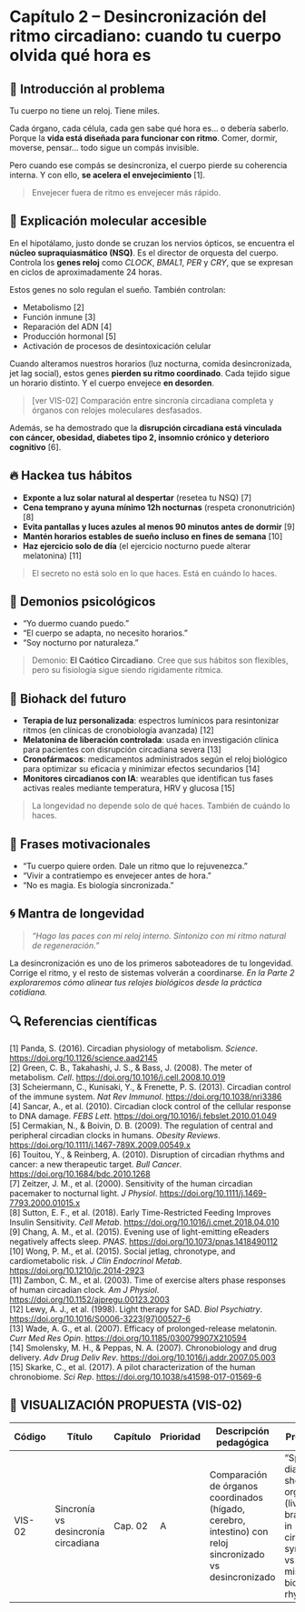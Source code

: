 # Capítulo 2 – Desincronización del ritmo circadiano: cuando tu cuerpo olvida qué hora es

## 🧠 Introducción al problema

Tu cuerpo no tiene un reloj. Tiene miles.

Cada órgano, cada célula, cada gen sabe qué hora es… o debería saberlo. Porque la **vida está diseñada para funcionar con ritmo**. Comer, dormir, moverse, pensar… todo sigue un compás invisible.

Pero cuando ese compás se desincroniza, el cuerpo pierde su coherencia interna. Y con ello, **se acelera el envejecimiento** [1].

> Envejecer fuera de ritmo es envejecer más rápido.

## 🧬 Explicación molecular accesible

En el hipotálamo, justo donde se cruzan los nervios ópticos, se encuentra el **núcleo supraquiasmático (NSQ)**. Es el director de orquesta del cuerpo. Controla los **genes reloj** como *CLOCK*, *BMAL1*, *PER* y *CRY*, que se expresan en ciclos de aproximadamente 24 horas.

Estos genes no solo regulan el sueño. También controlan:

- Metabolismo [2]  
- Función inmune [3]  
- Reparación del ADN [4]  
- Producción hormonal [5]  
- Activación de procesos de desintoxicación celular  

Cuando alteramos nuestros horarios (luz nocturna, comida desincronizada, jet lag social), estos genes **pierden su ritmo coordinado**. Cada tejido sigue un horario distinto. Y el cuerpo envejece **en desorden**.

> [ver VIS-02] Comparación entre sincronía circadiana completa y órganos con relojes moleculares desfasados.

Además, se ha demostrado que la **disrupción circadiana está vinculada con cáncer, obesidad, diabetes tipo 2, insomnio crónico y deterioro cognitivo** [6].

## 🔥 Hackea tus hábitos

- **Exponte a luz solar natural al despertar** (resetea tu NSQ) [7]  
- **Cena temprano y ayuna mínimo 12h nocturnas** (respeta crononutrición) [8]  
- **Evita pantallas y luces azules al menos 90 minutos antes de dormir** [9]  
- **Mantén horarios estables de sueño incluso en fines de semana** [10]  
- **Haz ejercicio solo de día** (el ejercicio nocturno puede alterar melatonina) [11]  

> El secreto no está solo en lo que haces. Está en cuándo lo haces.

## 🧠 Demonios psicológicos

- “Yo duermo cuando puedo.”  
- “El cuerpo se adapta, no necesito horarios.”  
- “Soy nocturno por naturaleza.”  

> Demonio: **El Caótico Circadiano**. Cree que sus hábitos son flexibles, pero su fisiología sigue siendo rígidamente rítmica.

## 🚀 Biohack del futuro

- **Terapia de luz personalizada**: espectros lumínicos para resintonizar ritmos (en clínicas de cronobiología avanzada) [12]  
- **Melatonina de liberación controlada**: usada en investigación clínica para pacientes con disrupción circadiana severa [13]  
- **Cronofármacos**: medicamentos administrados según el reloj biológico para optimizar su eficacia y minimizar efectos secundarios [14]  
- **Monitores circadianos con IA**: wearables que identifican tus fases activas reales mediante temperatura, HRV y glucosa [15]  

> La longevidad no depende solo de qué haces. También de cuándo lo haces.

## 💬 Frases motivacionales

- “Tu cuerpo quiere orden. Dale un ritmo que lo rejuvenezca.”  
- “Vivir a contratiempo es envejecer antes de hora.”  
- “No es magia. Es biología sincronizada.”

## 🌀 Mantra de longevidad

> *“Hago las paces con mi reloj interno. Sintonizo con mi ritmo natural de regeneración.”*

La desincronización es uno de los primeros saboteadores de tu longevidad. Corrige el ritmo, y el resto de sistemas volverán a coordinarse. *En la Parte 2 exploraremos cómo alinear tus relojes biológicos desde la práctica cotidiana.*

## 🔍 Referencias científicas

[1] Panda, S. (2016). Circadian physiology of metabolism. *Science*. https://doi.org/10.1126/science.aad2145  
[2] Green, C. B., Takahashi, J. S., & Bass, J. (2008). The meter of metabolism. *Cell*. https://doi.org/10.1016/j.cell.2008.10.019  
[3] Scheiermann, C., Kunisaki, Y., & Frenette, P. S. (2013). Circadian control of the immune system. *Nat Rev Immunol*. https://doi.org/10.1038/nri3386  
[4] Sancar, A., et al. (2010). Circadian clock control of the cellular response to DNA damage. *FEBS Lett*. https://doi.org/10.1016/j.febslet.2010.01.049  
[5] Cermakian, N., & Boivin, D. B. (2009). The regulation of central and peripheral circadian clocks in humans. *Obesity Reviews*. https://doi.org/10.1111/j.1467-789X.2009.00549.x  
[6] Touitou, Y., & Reinberg, A. (2010). Disruption of circadian rhythms and cancer: a new therapeutic target. *Bull Cancer*. https://doi.org/10.1684/bdc.2010.1268  
[7] Zeitzer, J. M., et al. (2000). Sensitivity of the human circadian pacemaker to nocturnal light. *J Physiol*. https://doi.org/10.1111/j.1469-7793.2000.01015.x  
[8] Sutton, E. F., et al. (2018). Early Time-Restricted Feeding Improves Insulin Sensitivity. *Cell Metab*. https://doi.org/10.1016/j.cmet.2018.04.010  
[9] Chang, A. M., et al. (2015). Evening use of light-emitting eReaders negatively affects sleep. *PNAS*. https://doi.org/10.1073/pnas.1418490112  
[10] Wong, P. M., et al. (2015). Social jetlag, chronotype, and cardiometabolic risk. *J Clin Endocrinol Metab*. https://doi.org/10.1210/jc.2014-2923  
[11] Zambon, C. M., et al. (2003). Time of exercise alters phase responses of human circadian clock. *Am J Physiol*. https://doi.org/10.1152/ajpregu.00123.2003  
[12] Lewy, A. J., et al. (1998). Light therapy for SAD. *Biol Psychiatry*. https://doi.org/10.1016/S0006-3223(97)00527-6  
[13] Wade, A. G., et al. (2007). Efficacy of prolonged-release melatonin. *Curr Med Res Opin*. https://doi.org/10.1185/030079907X210594  
[14] Smolensky, M. H., & Peppas, N. A. (2007). Chronobiology and drug delivery. *Adv Drug Deliv Rev*. https://doi.org/10.1016/j.addr.2007.05.003  
[15] Skarke, C., et al. (2017). A pilot characterization of the human chronobiome. *Sci Rep*. https://doi.org/10.1038/s41598-017-01569-6  

## 🎨 VISUALIZACIÓN PROPUESTA (VIS-02)

| Código  | Título                             | Capítulo | Prioridad | Descripción pedagógica                                                                                   | Prompt IA                                                                                                                          | Generada | Enlace |
|---------|-------------------------------------|----------|-----------|-----------------------------------------------------------------------------------------------------------|-------------------------------------------------------------------------------------------------------------------------------------|----------|--------|
| VIS-02  | Sincronía vs desincronía circadiana | Cap. 02  | A         | Comparación de órganos coordinados (hígado, cerebro, intestino) con reloj sincronizado vs desincronizado | “Split diagram showing organs (liver, brain, gut) in circadian synchrony vs misaligned biological rhythms”                         | ⬜        | —      |
